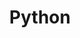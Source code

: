 ---
# Featured tags need to have either the `list` or `grid` layout (PRO only).
layout: list

# The title of the tag's page.
title: Python

# The name of the tag, used in a post's front matter (e.g. tags: [<slug>]).
slug: python

# (Optional) Write a short (~150 characters) description of this featured tag.
description: >
  About Python Programming

# (Optional) You can disable grouping posts by date.
<!-- no_groups: true -->

# Exclude this example category from the sitemap.
# DON'T USE THIS SETTING IN YOUR CATEGORIES!
sitemap: true
---